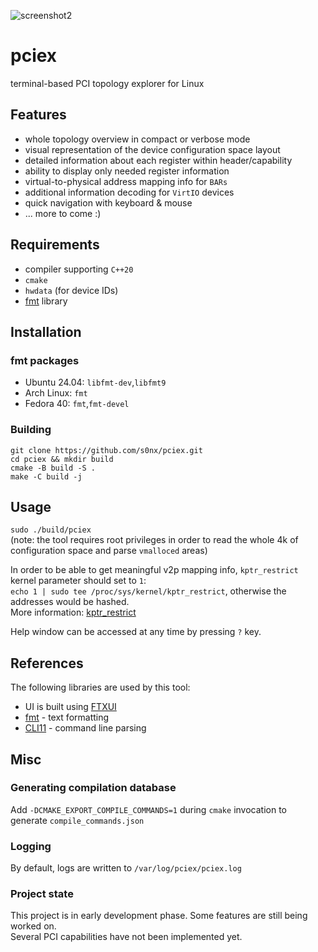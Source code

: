 ![screenshot2](https://github.com/user-attachments/assets/77084ede-db82-49ee-8f02-c19f53404eb3)

# pciex
terminal-based PCI topology explorer for Linux

## Features
 * whole topology overview in compact or verbose mode
 * visual representation of the device configuration space layout
 * detailed information about each register within header/capability
 * ability to display only needed register information
 * virtual-to-physical address mapping info for `BARs`
 * additional information decoding for `VirtIO` devices
 * quick navigation with keyboard & mouse
 * ... more to come :)

## Requirements
 * compiler supporting `C++20`
 * `cmake`
 * `hwdata` (for device IDs)
 * [fmt](https://github.com/fmtlib/fmt) library

## Installation
### fmt packages
 * Ubuntu 24.04: `libfmt-dev`,`libfmt9`
 * Arch Linux: `fmt`
 * Fedora 40: `fmt`,`fmt-devel`

### Building
```
git clone https://github.com/s0nx/pciex.git
cd pciex && mkdir build
cmake -B build -S .
make -C build -j
```

## Usage
`sudo ./build/pciex`  
(note: the tool requires root privileges in order to read the whole 4k of configuration space and parse `vmalloced` areas)  

In order to be able to get meaningful v2p mapping info, `kptr_restrict` kernel parameter should set to `1`:   
`echo 1 | sudo tee /proc/sys/kernel/kptr_restrict`, otherwise the addresses would be hashed.  
More information: [kptr_restrict](https://docs.kernel.org/admin-guide/sysctl/kernel.html#kptr-restrict)

Help window can be accessed at any time by pressing `?` key.

## References
The following libraries are used by this tool:
 * UI is built using [FTXUI](https://github.com/ArthurSonzogni/FTXUI)
 * [fmt](https://github.com/fmtlib/fmt) - text formatting
 * [CLI11](https://github.com/CLIUtils/CLI11) - command line parsing

## Misc
### Generating compilation database
Add `-DCMAKE_EXPORT_COMPILE_COMMANDS=1` during `cmake` invocation to generate `compile_commands.json`
### Logging
By default, logs are written to `/var/log/pciex/pciex.log`
### Project state
This project is in early development phase. Some features are still being worked on.  
Several PCI capabilities have not been implemented yet.
